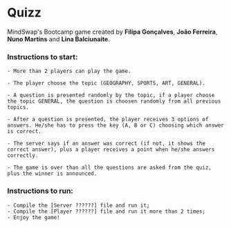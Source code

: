 # Quizz

MindSwap's Bootcamp game created by **Filipa Gonçalves**, **João Ferreira**,
**Nuno Martins** and **Lina Balciunaite**.

### Instructions to start:

```
- More than 2 players can play the game.

- The player choose the topic (GEOGRAPHY, SPORTS, ART, GENERAL).

- A question is presented randomly by the topic, if a player choose the topic GENERAL, the question is choosen randomly from all previous topics.

- After a question is presented, the player receives 3 options of answers. He/she has to press the key (A, B or C) choosing which answer is correct.

- The server says if an answer was correct (if not, it shows the correct answer), plus a player receives a point when he/she answers correctly.

- The game is over than all the questions are asked from the quiz, plus the winner is announced.

```

### Instructions to run:

```agsl
- Compile the [Server ??????] file and run it;
- Compile the [Player ??????] file and run it more than 2 times;
- Enjoy the game!
```